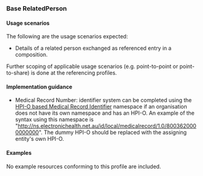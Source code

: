### Base RelatedPerson

#### Usage scenarios
The following are the usage scenarios expected:

* Details of a related person exchanged as referenced entry in a composition.

Further scoping of applicable usage scenarios (e.g. point-to-point or point-to-share) is done at the referencing profiles. 


#### Implementation guidance
* Medical Record Number: identifier system can be completed using the [HPI-O based Medical Record Identifier](http://ns.electronichealth.net.au/id/local/provider/1.0) namespace if an organisation does not have its own namespace and has an HPI-O. An example of the syntax using this namespace is "http://ns.electronichealth.net.au/id/local/medicalrecord/1.0/8003620000000000". The dummy HPI-O should be replaced with the assigning entity's own HPI-O.

#### Examples
No example resources conforming to this profile are included.
